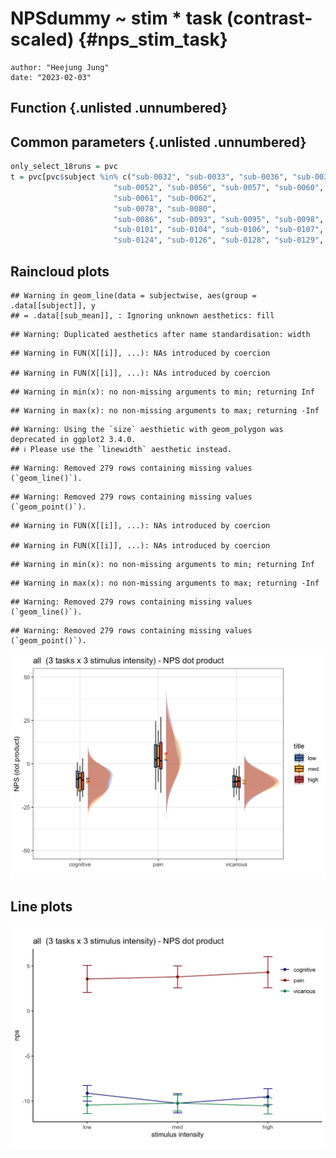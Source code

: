 # NPSdummy ~ stim * task (contrast-scaled) {#nps_stim_task}

```
author: "Heejung Jung"
date: "2023-02-03"
```


## Function {.unlisted .unnumbered}







## Common parameters {.unlisted .unnumbered}






```r
only_select_18runs = pvc 
t = pvc[pvc$subject %in% c("sub-0032", "sub-0033", "sub-0036", "sub-0037", "sub-0038", "sub-0039",
                       "sub-0052", "sub-0056", "sub-0057", "sub-0060",
                       "sub-0061", "sub-0062",
                       "sub-0078", "sub-0080", 
                       "sub-0086", "sub-0093", "sub-0095", "sub-0098", 
                       "sub-0101", "sub-0104", "sub-0106", "sub-0107", "sub-0109", "sub-0115", "sub-0116", 
                       "sub-0124", "sub-0126", "sub-0128", "sub-0129", "sub-0130", "sub-0132"),]
```










## Raincloud plots

```
## Warning in geom_line(data = subjectwise, aes(group = .data[[subject]], y
## = .data[[sub_mean]], : Ignoring unknown aesthetics: fill
```

```
## Warning: Duplicated aesthetics after name standardisation: width
```

```
## Warning in FUN(X[[i]], ...): NAs introduced by coercion

## Warning in FUN(X[[i]], ...): NAs introduced by coercion
```

```
## Warning in min(x): no non-missing arguments to min; returning Inf
```

```
## Warning in max(x): no non-missing arguments to max; returning -Inf
```

```
## Warning: Using the `size` aesthietic with geom_polygon was deprecated in ggplot2 3.4.0.
## ℹ Please use the `linewidth` aesthetic instead.
```

```
## Warning: Removed 279 rows containing missing values (`geom_line()`).
```

```
## Warning: Removed 279 rows containing missing values (`geom_point()`).
```

```
## Warning in FUN(X[[i]], ...): NAs introduced by coercion

## Warning in FUN(X[[i]], ...): NAs introduced by coercion
```

```
## Warning in min(x): no non-missing arguments to min; returning Inf
```

```
## Warning in max(x): no non-missing arguments to max; returning -Inf
```

```
## Warning: Removed 279 rows containing missing values (`geom_line()`).
```

```
## Warning: Removed 279 rows containing missing values (`geom_point()`).
```

<img src="34_iv-task-stim_dv-nps_dummy_files/figure-html/plot_PVC-1.png" width="672" />

## Line plots
<img src="34_iv-task-stim_dv-nps_dummy_files/figure-html/lineplot_PVC-1.png" width="672" />



